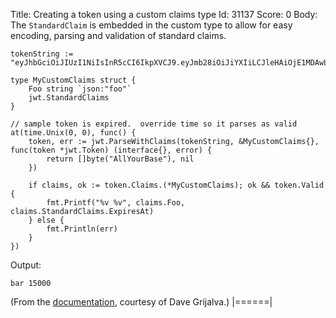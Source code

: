 Title: Creating a token using a custom claims type
Id: 31137
Score: 0
Body:
The `StandardClaim` is embedded in the custom type to allow for easy encoding, parsing and validation of standard claims.

    tokenString := "eyJhbGciOiJIUzI1NiIsInR5cCI6IkpXVCJ9.eyJmb28iOiJiYXIiLCJleHAiOjE1MDAwLCJpc3MiOiJ0ZXN0In0.HE7fK0xOQwFEr4WDgRWj4teRPZ6i3GLwD5YCm6Pwu_c"
    
    type MyCustomClaims struct {
        Foo string `json:"foo"`
        jwt.StandardClaims
    }
    
    // sample token is expired.  override time so it parses as valid
    at(time.Unix(0, 0), func() {
        token, err := jwt.ParseWithClaims(tokenString, &MyCustomClaims{}, func(token *jwt.Token) (interface{}, error) {
            return []byte("AllYourBase"), nil
        })
    
        if claims, ok := token.Claims.(*MyCustomClaims); ok && token.Valid {
            fmt.Printf("%v %v", claims.Foo, claims.StandardClaims.ExpiresAt)
        } else {
            fmt.Println(err)
        }
    })

Output:

    bar 15000

(From the [documentation](https://godoc.org/github.com/dgrijalva/jwt-go#ex-ParseWithClaims--CustomClaimsType), courtesy of Dave Grijalva.)
|======|

